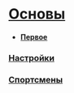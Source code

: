 # [Основы](/Basics/README.md)

* #### [Первое](/Basics/first-question.md)

### [Настройки](/Settings/README.md)

### [Спортсмены](/Athletes/README.md)



